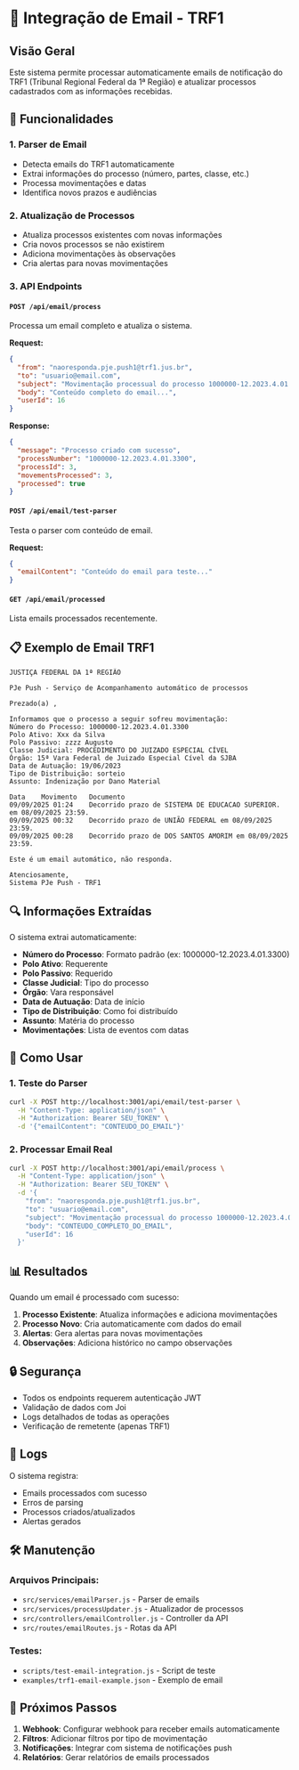 # 📧 Integração de Email - TRF1

## Visão Geral

Este sistema permite processar automaticamente emails de notificação do TRF1 (Tribunal Regional Federal da 1ª Região) e atualizar processos cadastrados com as informações recebidas.

## 🔧 Funcionalidades

### 1. **Parser de Email**
- Detecta emails do TRF1 automaticamente
- Extrai informações do processo (número, partes, classe, etc.)
- Processa movimentações e datas
- Identifica novos prazos e audiências

### 2. **Atualização de Processos**
- Atualiza processos existentes com novas informações
- Cria novos processos se não existirem
- Adiciona movimentações às observações
- Cria alertas para novas movimentações

### 3. **API Endpoints**

#### `POST /api/email/process`
Processa um email completo e atualiza o sistema.

**Request:**
```json
{
  "from": "naoresponda.pje.push1@trf1.jus.br",
  "to": "usuario@email.com",
  "subject": "Movimentação processual do processo 1000000-12.2023.4.01.3300",
  "body": "Conteúdo completo do email...",
  "userId": 16
}
```

**Response:**
```json
{
  "message": "Processo criado com sucesso",
  "processNumber": "1000000-12.2023.4.01.3300",
  "processId": 3,
  "movementsProcessed": 3,
  "processed": true
}
```

#### `POST /api/email/test-parser`
Testa o parser com conteúdo de email.

**Request:**
```json
{
  "emailContent": "Conteúdo do email para teste..."
}
```

#### `GET /api/email/processed`
Lista emails processados recentemente.

## 📋 Exemplo de Email TRF1

```
JUSTIÇA FEDERAL DA 1ª REGIÃO

PJe Push - Serviço de Acompanhamento automático de processos

Prezado(a) ,

Informamos que o processo a seguir sofreu movimentação:
Número do Processo: 1000000-12.2023.4.01.3300
Polo Ativo: Xxx da Silva
Polo Passivo: zzzz Augusto
Classe Judicial: PROCEDIMENTO DO JUIZADO ESPECIAL CÍVEL
Órgão: 15ª Vara Federal de Juizado Especial Cível da SJBA
Data de Autuação: 19/06/2023
Tipo de Distribuição: sorteio
Assunto: Indenização por Dano Material

Data	Movimento	Documento
09/09/2025 01:24	Decorrido prazo de SISTEMA DE EDUCACAO SUPERIOR. em 08/09/2025 23:59.	
09/09/2025 00:32	Decorrido prazo de UNIÃO FEDERAL em 08/09/2025 23:59.	
09/09/2025 00:28	Decorrido prazo de DOS SANTOS AMORIM em 08/09/2025 23:59.	

Este é um email automático, não responda.

Atenciosamente,
Sistema PJe Push - TRF1
```

## 🔍 Informações Extraídas

O sistema extrai automaticamente:

- **Número do Processo**: Formato padrão (ex: 1000000-12.2023.4.01.3300)
- **Polo Ativo**: Requerente
- **Polo Passivo**: Requerido
- **Classe Judicial**: Tipo do processo
- **Órgão**: Vara responsável
- **Data de Autuação**: Data de início
- **Tipo de Distribuição**: Como foi distribuído
- **Assunto**: Matéria do processo
- **Movimentações**: Lista de eventos com datas

## 🚀 Como Usar

### 1. **Teste do Parser**
```bash
curl -X POST http://localhost:3001/api/email/test-parser \
  -H "Content-Type: application/json" \
  -H "Authorization: Bearer SEU_TOKEN" \
  -d '{"emailContent": "CONTEUDO_DO_EMAIL"}'
```

### 2. **Processar Email Real**
```bash
curl -X POST http://localhost:3001/api/email/process \
  -H "Content-Type: application/json" \
  -H "Authorization: Bearer SEU_TOKEN" \
  -d '{
    "from": "naoresponda.pje.push1@trf1.jus.br",
    "to": "usuario@email.com",
    "subject": "Movimentação processual do processo 1000000-12.2023.4.01.3300",
    "body": "CONTEUDO_COMPLETO_DO_EMAIL",
    "userId": 16
  }'
```

## 📊 Resultados

Quando um email é processado com sucesso:

1. **Processo Existente**: Atualiza informações e adiciona movimentações
2. **Processo Novo**: Cria automaticamente com dados do email
3. **Alertas**: Gera alertas para novas movimentações
4. **Observações**: Adiciona histórico no campo observações

## 🔒 Segurança

- Todos os endpoints requerem autenticação JWT
- Validação de dados com Joi
- Logs detalhados de todas as operações
- Verificação de remetente (apenas TRF1)

## 📝 Logs

O sistema registra:
- Emails processados com sucesso
- Erros de parsing
- Processos criados/atualizados
- Alertas gerados

## 🛠️ Manutenção

### Arquivos Principais:
- `src/services/emailParser.js` - Parser de emails
- `src/services/processUpdater.js` - Atualizador de processos
- `src/controllers/emailController.js` - Controller da API
- `src/routes/emailRoutes.js` - Rotas da API

### Testes:
- `scripts/test-email-integration.js` - Script de teste
- `examples/trf1-email-example.json` - Exemplo de email

## 🔄 Próximos Passos

1. **Webhook**: Configurar webhook para receber emails automaticamente
2. **Filtros**: Adicionar filtros por tipo de movimentação
3. **Notificações**: Integrar com sistema de notificações push
4. **Relatórios**: Gerar relatórios de emails processados
